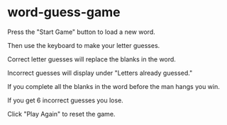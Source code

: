 # word-guess-game

Press the "Start Game" button to load a new word.

Then use the keyboard to make your letter guesses.

Correct letter guesses will replace the blanks in the word.

Incorrect guesses will display under "Letters already guessed." 

If you complete all the blanks in the word before the man hangs you win.

If you get 6 incorrect guesses you lose.

Click "Play Again" to reset the game.


